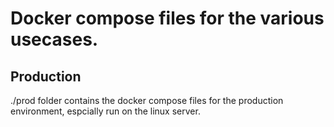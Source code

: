 # Docker compose files for the various usecases.
## Production
./prod folder contains the docker compose files for the production environment, espcially run on the linux server.